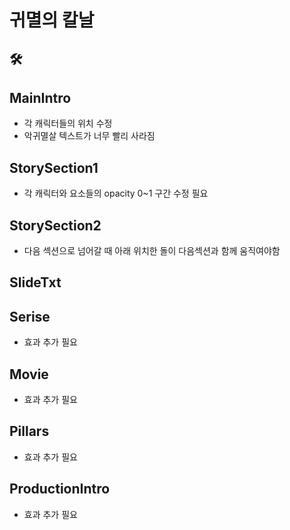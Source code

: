 # 귀멸의 칼날

## 🛠

## MainIntro

- 각 캐릭터들의 위치 수정
- 악귀멸살 텍스트가 너무 빨리 사라짐

## StorySection1

- 각 캐릭터와 요소들의 opacity 0~1 구간 수정 필요

## StorySection2

- 다음 섹션으로 넘어갈 때 아래 위치한 돌이 다음섹션과 함께 움직여야함

## SlideTxt

## Serise

- 효과 추가 필요

## Movie

- 효과 추가 필요

## Pillars

- 효과 추가 필요

## ProductionIntro

- 효과 추가 필요